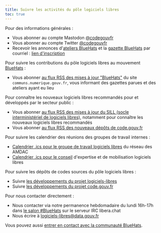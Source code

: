 ```yaml
---
title: Suivre les activités du pôle logiciels libres
toc: true
---
```


Pour des informations générales :

- Vous abonner au compte Mastodon [@codegouvfr](https://mastodon.social/@codegouvfr)
- Vous abonner au compte Twitter [@codegouvfr](https://twitter.com/codegouvfr)
- Recevoir les annonces d'[ateliers BlueHats](https://communs.numerique.gouv.fr/ateliers/) et la [gazette BlueHats](https://communs.numerique.gouv.fr/gazette/) par courriel : [lien d'inscription](https://infolettres.etalab.gouv.fr/subscribe/bluehats@mail.etalab.studio)

Pour suivre les contributions du pôle logiciels libres au mouvement [BlueHats](https://communs.numerique.gouv.fr/bluehats/) :

- Vous abonner [au flux RSS des mises à jour "BlueHats"](https://communs.numerique.gouv.fr/feed/feed.xml) du site `communs.numerique.gouv.fr`, vous informant des gazettes parues et des ateliers ayant eu lieu

Pour connaître les nouveaux logiciels libres recommandés pour et développés par le secteur public :

- Vous abonner [au flux RSS des mises à jour du SILL (socle interministériel de logiciels libres)](https://sill.etalab.gouv.fr/updates.xml), notamment pour connaître les nouveaux logiciels libres recommandés
- Vous abonner [au flux RSS des nouveaux dépôts de code.gouv.fr](https://code.gouv.fr/data/latest.xml)

Pour suivre les calendrier des réunions des groupes de travail internes :

- [Calendrier .ics pour le groupe de travail logiciels libres](https://git.sr.ht/~etalab/logiciels-libres/blob/master/evenements/rdv-gtt-ll.ics) du réseau des AMDAC
- [Calendrier .ics pour le conseil](https://git.sr.ht/~etalab/logiciels-libres/blob/master/evenements/rdv-conseil-logiciels-libres.ics) d'expertise et de mobilisation logiciels libres

Pour suivre les dépôts de codes sources du pôle logiciels libres :

- Suivre [les développements du projet logiciels-libres](https://sr.ht/~etalab/logiciels-libres/feed)
- Suivre [les développements du projet code.gouv.fr](https://sr.ht/~etalab/code.gouv.fr/feed)

Pour nous contacter directement :

- Nous contacter via notre permanence hebdomadaire du lundi 16h-17h dans [le salon #BlueHats](https://web.libera.chat/#bluehats) sur le serveur IRC libera.chat
- Nous écrire à [logiciels-libres@data.gouv.fr](mailto:logiciels-libres@data.gouv.fr)

Vous pouvez aussi [entrer en contact avec la communauté BlueHats](espaces-communication-bluehats.md).
